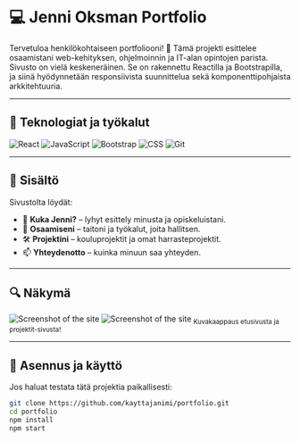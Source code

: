 # 💻 Jenni Oksman Portfolio

Tervetuloa henkilökohtaiseen portfoliooni! 👋 Tämä projekti esittelee osaamistani web-kehityksen, ohjelmoinnin ja IT-alan opintojen parista. Sivusto on vielä keskeneräinen. Se on rakennettu Reactilla ja Bootstrapilla, ja siinä hyödynnetään responsiivista suunnittelua sekä komponenttipohjaista arkkitehtuuria.

---

## 🧰 Teknologiat ja työkalut

![React](https://img.shields.io/badge/-React-61DAFB?style=for-the-badge&logo=react&logoColor=black)
![JavaScript](https://img.shields.io/badge/-JavaScript-F7DF1E?style=for-the-badge&logo=javascript&logoColor=black)
![Bootstrap](https://img.shields.io/badge/-Bootstrap-7952B3?style=for-the-badge&logo=bootstrap&logoColor=white)
![CSS](https://img.shields.io/badge/-CSS3-1572B6?style=for-the-badge&logo=css3)
![Git](https://img.shields.io/badge/-Git-F05032?style=for-the-badge&logo=git&logoColor=white)

---

## 📌 Sisältö

Sivustolta löydät:

- 🧍 **Kuka Jenni?** – lyhyt esittely minusta ja opiskeluistani.
- 🧠 **Osaamiseni** – taitoni ja työkalut, joita hallitsen.
- 🛠️ **Projektini** – kouluprojektit ja omat harrasteprojektit.
- 📫 **Yhteydenotto** – kuinka minuun saa yhteyden.

---

## 🔍 Näkymä

![Screenshot of the site](./assets/etusivu.jpg) 
![Screenshot of the site](./assets/projektisivu.jpg) 
<sub>Kuvakaappaus etusivusta ja projektit-sivusta!</sub>

---

## 🚀 Asennus ja käyttö

Jos haluat testata tätä projektia paikallisesti:

```bash
git clone https://github.com/kayttajanimi/portfolio.git
cd portfolio
npm install
npm start
